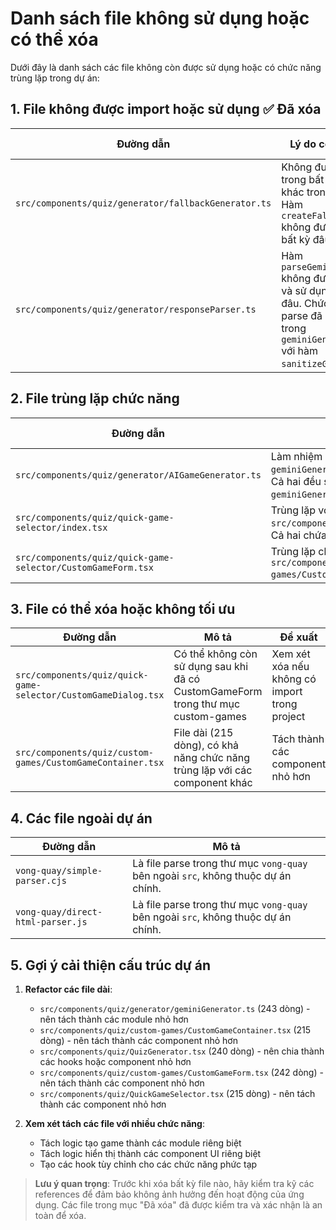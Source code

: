 
# Danh sách file không sử dụng hoặc có thể xóa

Dưới đây là danh sách các file không còn được sử dụng hoặc có chức năng trùng lặp trong dự án:

## 1. File không được import hoặc sử dụng ✅ Đã xóa

| Đường dẫn | Lý do có thể xóa | Trạng thái |
|-----------|-----------------|------------|
| `src/components/quiz/generator/fallbackGenerator.ts` | Không được import trong bất kỳ file nào khác trong project. Hàm `createFallbackGame` không được gọi từ bất kỳ đâu. | ✅ Đã xóa |
| `src/components/quiz/generator/responseParser.ts` | Hàm `parseGeminiResponse` không được import và sử dụng ở bất kỳ đâu. Chức năng parse đã được xử lý trong `geminiGenerator.ts` với hàm `sanitizeGameCode`. | ✅ Đã xóa |

## 2. File trùng lặp chức năng

| Đường dẫn | Lý do trùng lặp | Thay thế bởi | Trạng thái |
|-----------|----------------|-------------|------------|
| `src/components/quiz/generator/AIGameGenerator.ts` | Làm nhiệm vụ tương tự như `geminiGenerator.ts` nhưng ít tính năng hơn. Cả hai đều sử dụng Gemini API nhưng `geminiGenerator.ts` có xử lý lỗi tốt hơn. | `src/components/quiz/generator/geminiGenerator.ts` | ✅ Đã hợp nhất |
| `src/components/quiz/quick-game-selector/index.tsx` | Trùng lặp với `src/components/quiz/QuickGameSelector.tsx`. Cả hai chứa code tương tự nhau. | `src/components/quiz/QuickGameSelector.tsx` | ✅ Đã xóa |
| `src/components/quiz/quick-game-selector/CustomGameForm.tsx` | Trùng lặp chức năng với `src/components/quiz/custom-games/CustomGameForm.tsx`. | `src/components/quiz/custom-games/CustomGameForm.tsx` | ✅ Đã xóa |

## 3. File có thể xóa hoặc không tối ưu

| Đường dẫn | Mô tả | Đề xuất |
|-----------|-------|--------|
| `src/components/quiz/quick-game-selector/CustomGameDialog.tsx` | Có thể không còn sử dụng sau khi đã có CustomGameForm trong thư mục custom-games | Xem xét xóa nếu không có import trong project |
| `src/components/quiz/custom-games/CustomGameContainer.tsx` | File dài (215 dòng), có khả năng chức năng trùng lặp với các component khác | Tách thành các component nhỏ hơn |

## 4. Các file ngoài dự án

| Đường dẫn | Mô tả |
|-----------|-------|
| `vong-quay/simple-parser.cjs` | Là file parse trong thư mục `vong-quay` bên ngoài `src`, không thuộc dự án chính. |
| `vong-quay/direct-html-parser.js` | Là file parse trong thư mục `vong-quay` bên ngoài `src`, không thuộc dự án chính. |

## 5. Gợi ý cải thiện cấu trúc dự án

1. **Refactor các file dài**:
   - `src/components/quiz/generator/geminiGenerator.ts` (243 dòng) - nên tách thành các module nhỏ hơn
   - `src/components/quiz/custom-games/CustomGameContainer.tsx` (215 dòng) - nên tách thành các component nhỏ hơn
   - `src/components/quiz/QuizGenerator.tsx` (240 dòng) - nên chia thành các hooks hoặc component nhỏ hơn
   - `src/components/quiz/custom-games/CustomGameForm.tsx` (242 dòng) - nên tách thành các component nhỏ hơn
   - `src/components/quiz/QuickGameSelector.tsx` (215 dòng) - nên tách thành các component nhỏ hơn

2. **Xem xét tách các file với nhiều chức năng**:
   - Tách logic tạo game thành các module riêng biệt
   - Tách logic hiển thị thành các component UI riêng biệt
   - Tạo các hook tùy chỉnh cho các chức năng phức tạp

> **Lưu ý quan trọng**: Trước khi xóa bất kỳ file nào, hãy kiểm tra kỹ các references để đảm bảo không ảnh hưởng đến hoạt động của ứng dụng. Các file trong mục "Đã xóa" đã được kiểm tra và xác nhận là an toàn để xóa.
